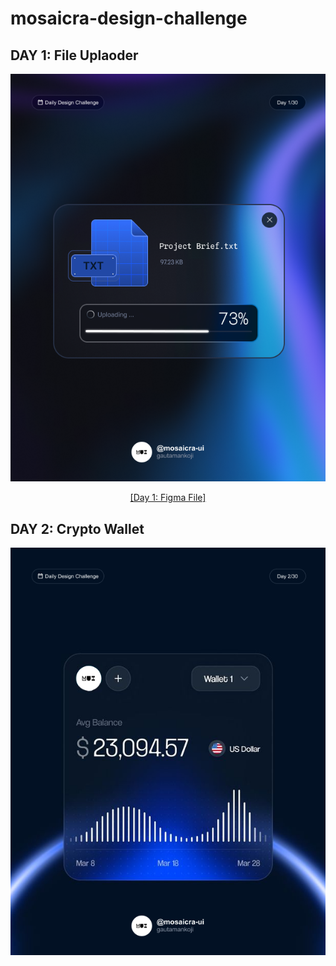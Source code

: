 # mosaicra-design-challenge

## DAY 1: File Uplaoder

<div align="center">

![[Day 1: Design]](./daily-challenges//day1/day1-files-uploader.png)

[[Day 1: Figma File]](./daily-challenges/day1/files-uploader.fig)
</div>

## DAY 2: Crypto Wallet

<div align="center">

![[Day 1: Design]](/daily-challenges/day2/day2-crypto-wallet-post.png)
</div>
